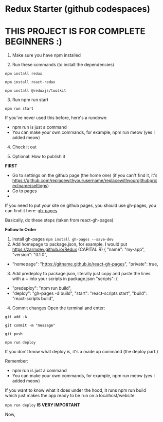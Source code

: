 # Redux Starter (github codespaces)

# THIS PROJECT IS FOR COMPLETE BEGINNERS :)

1. Make sure you have npm installed

2. Run these commands (to install the dependencies)

```npm install redux```

```npm install react-redux```

```npm install @reduxjs/toolkit```

3. Run npm run start

```npm run start```

If you've never used this before, here's a rundown:

* npm run is just a command
* You can make your own commands, for example, npm run meow (yes I added meow)

4. Check it out

5. Optional: How to publish it

**FIRST** 
* Go to settings on the github page (the home one)
(if you can't find it, it's https://github.com/replacewithyourusername/replacewithyourgithubprojectname/settings)
* Go to pages
* 

If you need to put your site on github pages, you should use gh-pages, you can find it here: [gh-pages](https://github.com/gitname/react-gh-pages)

Basically, do these steps (taken from react-gh-pages)

**Follow In Order**
1. Install gh-pages
```npm install gh-pages --save-dev```
2. Add homepage to package.json, for example, I would put https://zarmdev.github.io/Redux (CAPITAL R)
{
  "name": "my-app",
  "version": "0.1.0",
+ "homepage": "https://gitname.github.io/react-gh-pages",
  "private": true,
3. Add predeploy to package.json, literally just copy and paste the lines with a + into your scripts in package.json
"scripts": {
+   "predeploy": "npm run build",
+   "deploy": "gh-pages -d build",
    "start": "react-scripts start",
    "build": "react-scripts build",
4. Commit changes
Open the terminal and enter:

```git add -A```

```git commit -m "message"```

```git push```

```npm run deploy```

If you don't know what deploy is, it's a made up command (the deploy part.)

Remember:

* npm run is just a command
* You can make your own commands, for example, npm run meow (yes I added meow)

If you want to know what it does under the hood, it runs npm run build which just makes the app ready to be run on a localhost/website

```npm run deploy``` **IS VERY IMPORTANT**

Now, 